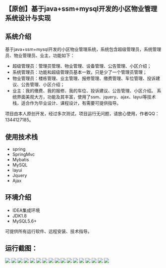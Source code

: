 ## 【原创】基于java+ssm+mysql开发的小区物业管理系统设计与实现

## 系统介绍

基于java+ssm+mysql开发的小区物业管理系统，系统包含超级管理员，系统管理员、物业管理员、业主，功能如下：
- 超级管理员：管理员管理、物业管理、设备管理、公告管理、小区介绍；
- 系统管理员：功能和超级管理员基本一致，只是少了一个管理员管理；
- 物业管理员：楼栋管理、业主管理、报修管理、缴费管理、车位管理、投诉建议、公告管理、小区介绍；
- 业主：我的缴费、我的报修、我的车位、投诉建议、公告管理、小区介绍。
系统界面美观大方，功能及其丰富，使用了ssm、jquery、ajax、layui等技术栈，适合作为毕业设计、课程设计，有需要可提供指导。

项目由本人原创开发，经过多次测试，项目运行无问题，请放心使用，作者QQ：1344127185。

## 使用技术栈

- spring
- SpringMvc
- Mybatis
- MySQL
- layui
- Jquery
- Ajax

## 环境介绍

- IDEA集成环境
- JDK1.8
- MySQL5.6+

可提供所有运行软件、远程安装、技术指导。

## 运行截图：
![](https://github.com/itcoderyhl/Property/blob/main/images/1.png)
![](https://github.com/itcoderyhl/Property/blob/main/images/2.png)
![](https://github.com/itcoderyhl/Property/blob/main/images/3.png)
![](https://github.com/itcoderyhl/Property/blob/main/images/4.png)
![](https://github.com/itcoderyhl/Property/blob/main/images/5.png)
![](https://github.com/itcoderyhl/Property/blob/main/images/6.png)
![](https://github.com/itcoderyhl/Property/blob/main/images/7.png)
![](https://github.com/itcoderyhl/Property/blob/main/images/8.png)
![](https://github.com/itcoderyhl/Property/blob/main/images/9.png)
![](https://github.com/itcoderyhl/Property/blob/main/images/10.png)
![](https://github.com/itcoderyhl/Property/blob/main/images/11.png)
![](https://github.com/itcoderyhl/Property/blob/main/images/12.png)
![](https://github.com/itcoderyhl/Property/blob/main/images/13.png)
![](https://github.com/itcoderyhl/Property/blob/main/images/14.png)
![](https://github.com/itcoderyhl/Property/blob/main/images/15.png)
![](https://github.com/itcoderyhl/Property/blob/main/images/16.png)
![](https://github.com/itcoderyhl/Property/blob/main/images/17.png)


